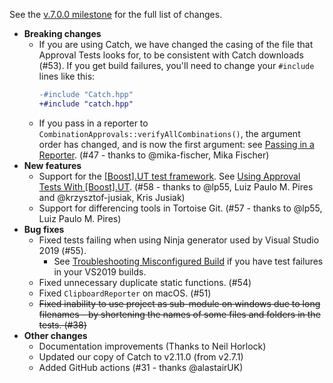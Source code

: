 See the [v.7.0.0 milestone](https://github.com/approvals/ApprovalTests.cpp/milestone/2?closed=1) for the full list of changes.

* **Breaking changes**
    * If you are using Catch, we have changed the casing of the file that Approval Tests looks for, to be consistent with Catch downloads (#53). If you get build failures, you'll need to change your `#include` lines like this:
        ```diff
        -#include "Catch.hpp"
        +#include "catch.hpp"
        ```
    * If you pass in a reporter to `CombinationApprovals::verifyAllCombinations()`, the argument order has changed, and is now the first argument: see [Passing in a Reporter](/doc/TestingCombinations.md#passing-in-a-reporter). (#47 - thanks to @mika-fischer, Mika Fischer)
* **New features**
    * Support for the [\[Boost\].UT test framework](https://github.com/boost-experimental/ut). See [Using Approval Tests With \[Boost\].UT](/doc/UsingUT.md#top). (#58 - thanks to @lp55, Luiz Paulo M. Pires and @krzysztof-jusiak, Kris Jusiak)
    * Support for differencing tools in Tortoise Git. (#57 - thanks to @lp55, Luiz Paulo M. Pires)
* **Bug fixes**
    * Fixed tests failing when using Ninja generator used by Visual Studio 2019 (#55).
        * See [Troubleshooting Misconfigured Build](/doc/TroubleshootingMisconfiguredBuild.md#top) if you have test failures in your VS2019 builds.
    * Fixed unnecessary duplicate static functions. (#54)
    * Fixed `ClipboardReporter` on macOS. (#51)
    * ~~Fixed inability to use project as sub-module on windows due to long filenames - by shortening the names of some files and folders in the tests. (#38)~~
* **Other changes**
    * Documentation improvements (Thanks to Neil Horlock)
    * Updated our copy of Catch to v2.11.0 (from v2.7.1)
    * Added GitHub actions (#31 - thanks @alastairUK)
